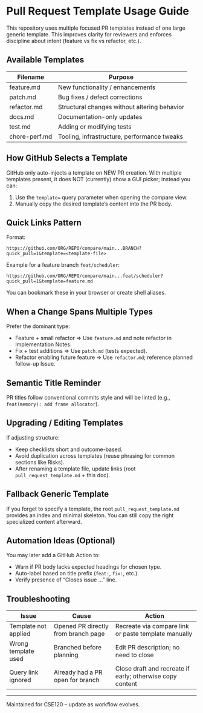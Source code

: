 # Pull Request Template Usage Guide

This repository uses multiple focused PR templates instead of one large generic template. This improves clarity for reviewers and enforces discipline about intent (feature vs fix vs refactor, etc.).

## Available Templates
| Filename | Purpose |
|----------|---------|
| feature.md | New functionality / enhancements |
| patch.md | Bug fixes / defect corrections |
| refactor.md | Structural changes without altering behavior |
| docs.md | Documentation-only updates |
| test.md | Adding or modifying tests |
| chore-perf.md | Tooling, infrastructure, performance tweaks |

## How GitHub Selects a Template
GitHub only auto-injects a template on NEW PR creation. With multiple templates present, it does NOT (currently) show a GUI picker; instead you can:
1. Use the `template=` query parameter when opening the compare view.
2. Manually copy the desired template’s content into the PR body.

## Quick Links Pattern
Format:
```
https://github.com/ORG/REPO/compare/main...BRANCH?quick_pull=1&template=<template-file>
```
Example for a feature branch `feat/scheduler`:
```
https://github.com/ORG/REPO/compare/main...feat/scheduler?quick_pull=1&template=feature.md
```
You can bookmark these in your browser or create shell aliases.

## When a Change Spans Multiple Types
Prefer the dominant type:
- Feature + small refactor ⇒ Use `feature.md` and note refactor in Implementation Notes.
- Fix + test additions ⇒ Use `patch.md` (tests expected).
- Refactor enabling future feature ⇒ Use `refactor.md`; reference planned follow-up Issue.

## Semantic Title Reminder
PR titles follow conventional commits style and will be linted (e.g., `feat(memory): add frame allocator`).

## Upgrading / Editing Templates
If adjusting structure:
- Keep checklists short and outcome-based.
- Avoid duplication across templates (reuse phrasing for common sections like Risks).
- After renaming a template file, update links (root `pull_request_template.md` + this doc).

## Fallback Generic Template
If you forget to specify a template, the root `pull_request_template.md` provides an index and minimal skeleton. You can still copy the right specialized content afterward.

## Automation Ideas (Optional)
You may later add a GitHub Action to:
- Warn if PR body lacks expected headings for chosen type.
- Auto-label based on title prefix (`feat:`, `fix:`, etc.).
- Verify presence of “Closes issue …” line.

## Troubleshooting
| Issue | Cause | Action |
|-------|-------|--------|
| Template not applied | Opened PR directly from branch page | Recreate via compare link or paste template manually |
| Wrong template used | Branched before planning | Edit PR description; no need to close |
| Query link ignored | Already had a PR open for branch | Close draft and recreate if early; otherwise copy content |

---
Maintained for CSE120 – update as workflow evolves.
